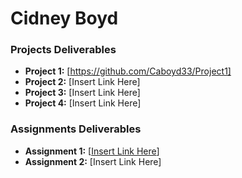 # Cidney Boyd 


### Projects Deliverables
- **Project 1:** [https://github.com/Caboyd33/Project1]
- **Project 2:** [Insert Link Here]
- **Project 3:** [Insert Link Here]
- **Project 4:** [Insert Link Here]

### Assignments Deliverables
- **Assignment 1:** [[Insert Link Here](https://github.com/Caboyd33/Assignments.git)]
- **Assignment 2:** [Insert Link Here]







